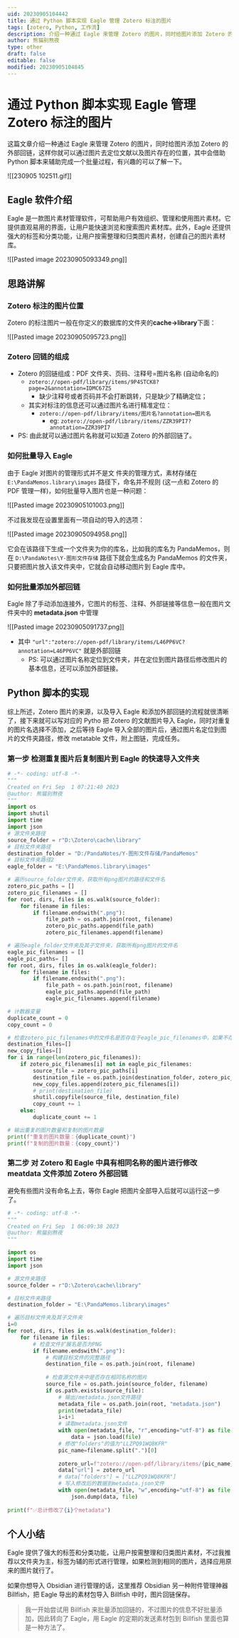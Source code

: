 ```yaml
---
uid: 20230905104442
title: 通过 Python 脚本实现 Eagle 管理 Zotero 标注的图片
tags: [zotero, Python, 工作流]
description: 介绍一种通过 Eagle 来管理 Zotero 的图片，同时给图片添加 Zotero 的外部回链，这样你就可以通过图片去定位文献以及图片存在的位置，其中会借助 Python 脚本来辅助完成一个批量过程，有兴趣的可以了解一下。
author: 熊猫别熬夜
type: other
draft: false
editable: false
modified: 20230905104845
---
```


# 通过 Python 脚本实现 Eagle 管理 Zotero 标注的图片

这篇文章介绍一种通过 Eagle 来管理 Zotero 的图片，同时给图片添加 Zotero 的外部回链，这样你就可以通过图片去定位文献以及图片存在的位置，其中会借助 Python 脚本来辅助完成一个批量过程，有兴趣的可以了解一下。

![[230905 102511.gif]]

## Eagle 软件介绍

Eagle 是一款图片素材管理软件，可帮助用户有效组织、管理和使用图片素材。它提供直观易用的界面，让用户能快速浏览和搜索图片素材库。此外，Eagle 还提供强大的标签和分类功能，让用户按需整理和归类图片素材，创建自己的图片素材库。

![[Pasted image 20230905093349.png]]

## 思路讲解

### Zotero 标注的图片位置

Zotero 的标注图片一般在你定义的数据库的文件夹的**cache->library**下面：

![[Pasted image 20230905095723.png]]

### Zotero 回链的组成

- Zotero 的回链组成：PDF 文件夹、页码、注释号=图片名称 (自动命名的)
	- `zotero://open-pdf/library/items/9P4STCK8?page=2&annotation=IDMC67ZS`
		- 缺少注释号或者页码并不会打断跳转，只是缺少了精确定位；
	- 其实对标注的信息还可以通过图片名进行精准定位：
		- `zotero://open-pdf/library/items/图片名?annotation=图片名`
			- eg: `zotero://open-pdf/library/items/ZZR39PI7?annotation=ZZR39PI7`
- PS: 由此就可以通过图片名称就可以知道 Zotero 的外部回链了。

### 如何批量导入 Eagle

由于 Eagle 对图片的管理形式并不是文	件夹的管理方式，素材存储在 `E:\PandaMemos.library\images` 路径下，命名并不规则 (这一点和 Zotero 的 PDF 管理一样)，如何批量导入图片也是一种问题：

![[Pasted image 20230905101003.png]]

不过我发现在设置里面有一项自动的导入的选项：

![[Pasted image 20230905094958.png]]

它会在该路径下生成一个文件夹为你的库名，比如我的库名为 PandaMemos，则在 `D:\PandaNotes\Y-图形文件存储` 路径下就会生成名为 PandaMemos 的文件夹，只要把图片放入该文件夹中，它就会自动移动图片到 Eagle 库中。

### 如何批量添加外部回链

Eagle 除了手动添加连接外，它图片的标签、注释、外部链接等信息一般在图片文件夹中的 **metadata.json** 中管理

![[Pasted image 20230905091737.png]]

- 其中 `"url":"zotero://open-pdf/library/items/L46PP6VC?annotation=L46PP6VC"` 就是外部回链
	- PS: 可以通过图片名称定位到文件夹，并在定位到图片路径后修改图片的基本信息，还可以添加外部链接。

## Python 脚本的实现

综上所述，Zotero 图片的来源，以及导入 Eagle 和添加外部回链的流程就很清晰了，接下来就可以写对应的 Pytho 把 Zotero 的文献图片导入 Eagle，同时对重复的图片名选择不添加，之后等待 Eagle 导入全部的图片后，通过图片名定位到图片的文件夹路径，修改 metatable 文件，附上图链，完成任务。

### 第一步 检测重复图片后复制图片到 Eagle 的快速导入文件夹

```python
# -*- coding: utf-8 -*-
"""
Created on Fri Sep  1 07:21:40 2023
@author: 熊猫别熬夜
"""
import os
import shutil
import time
import json
# 源文件夹路径
source_folder = r"D:\Zotero\cache\library"
# 目标文件夹路径
destination_folder = "D:/PandaNotes/Y-图形文件存储/PandaMemos"
# 目标文件夹路径2
eagle_folder = "E:\PandaMemos.library\images"

# 遍历source_folder文件夹，获取所有png图片的路径和文件名
zotero_pic_paths = []
zotero_pic_filenames = []
for root, dirs, files in os.walk(source_folder):
    for filename in files:
        if filename.endswith(".png"):
            file_path = os.path.join(root, filename)
            zotero_pic_paths.append(file_path)
            zotero_pic_filenames.append(filename)

# 遍历eagle_folder文件夹及其子文件夹，获取所有png图片的文件名
eagle_pic_filenames = []
eagle_pic_paths= []
for root, dirs, files in os.walk(eagle_folder):
    for filename in files:
        if filename.endswith(".png"):
            file_path = os.path.join(root, filename)
            eagle_pic_paths.append(file_path)
            eagle_pic_filenames.append(filename)

# 计数器变量
duplicate_count = 0
copy_count = 0

# 检查zotero_pic_filenames中的文件名是否存在于eagle_pic_filenames中，如果不存在则复制图片到destination_folder
destination_files=[]
new_copy_files=[]
for i in range(len(zotero_pic_filenames)):
    if zotero_pic_filenames[i] not in eagle_pic_filenames:
        source_file = zotero_pic_paths[i]
        destination_file = os.path.join(destination_folder, zotero_pic_filenames[i])
        new_copy_files.append(zotero_pic_filenames[i])
        # print(destination_file)
        shutil.copyfile(source_file, destination_file)
        copy_count += 1
    else:
        duplicate_count += 1

# 输出重复的图片数量和复制的图片数量
print(f"重复的图片数量：{duplicate_count}")
print(f"复制的图片数量：{copy_count}")
```

### 第二步 对 Zotero 和 Eagle 中具有相同名称的图片进行修改 meatdata 文件添加 Zotero 外部回链

避免有些图片没有命名上去，等你 Eagle 把图片全部导入后就可以运行这一步了。

```python
# -*- coding: utf-8 -*-
"""
Created on Fri Sep  1 06:09:38 2023
@author: 熊猫别熬夜
"""

import os
import time
import json

# 源文件夹路径
source_folder = r"D:\Zotero\cache\library"

# 目标文件夹路径
destination_folder = "E:\PandaMemos.library\images"

# 遍历目标文件夹及其子文件夹
i=0
for root, dirs, files in os.walk(destination_folder):
    for filename in files:
        # 检查文件扩展名是否为PNG
        if filename.endswith(".png"):
            # 构建目标文件的完整路径
            destination_file = os.path.join(root, filename)
            
            # 检查源文件夹中是否存在相同名称的图片
            source_file = os.path.join(source_folder, filename)
            if os.path.exists(source_file):
                # 输出/metadata.json文件路径
                metadata_file = os.path.join(root, "metadata.json")
                print(metadata_file)
                i=i+1
                # 读取metadata.json文件
                with open(metadata_file, "r",encoding="utf-8") as file:
                    data = json.load(file)
                # 修改"folders"的值为"LLZPQ91WQ8KFR"
                pic_name=filename.split(".")[0]
                
                zotero_url=f"zotero://open-pdf/library/items/{pic_name}?annotation={pic_name}"
                data["url"] = zotero_url
                # data["folders"] = ["LLZPQ91WQ8KFR"]
                # 写入修改后的数据到metadata.json文件
                with open(metadata_file, "w",encoding="utf-8") as file:
                    json.dump(data, file)   
        
print(f"✅总计修改了{i}个metadata")
```

## 个人小结

Eagle 提供了强大的标签和分类功能，让用户按需整理和归类图片素材，不过我推荐以文件夹为主，标签为辅的形式进行管理，如果检测到相同的图片，选择应用原来的图片就行了。

如果你想导入 Obsidian 进行管理的话，这里推荐 Obsidian 另一种附件管理神器 Billfish，把 Eagle 导出的素材包导入 Billfish 中时，图片回链保存。

> 我一开始尝试用 Billfish 来批量添加回链的，不过图片的信息不好批量添加，因此转向了 Eagle，用 Eagle 的定期的发送素材包到 Billfish 里面也算是一种方法了。
